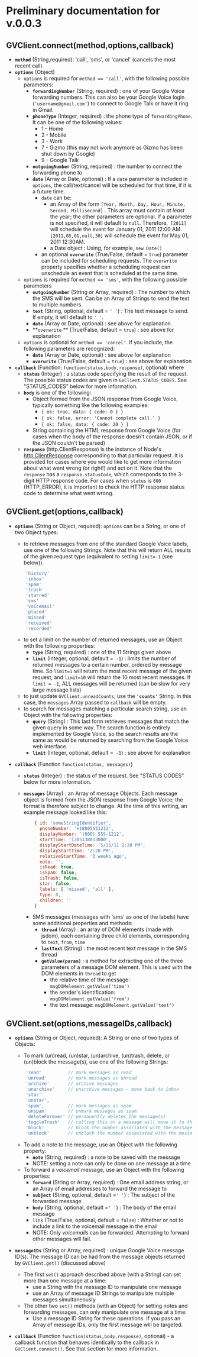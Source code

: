 # Preliminary documentation for v.0.0.3

## GVClient.connect(method,options,callback)
* **`method`** (String,required): 'call', 'sms', or 'cancel' (cancels the most recent call)
* **`options`** (Object)
	* `options` is required for `method == 'call'`, with the following possible parameters:
		* **`forwardingNumber`** (String, required) : one of your Google Voice forwarding numbers. This can also be your Google Voice login (`'username@gmail.com'`) to connect to Google Talk or have it ring in Gmail.
		* **`phoneType`** (Integer, required) : the phone type of `forwardingPhone`.  It can be one of the following values:
			* 1 - Home
			* 2 - Mobile
			* 3 - Work
			* 7 - Gizmo (this may not work anymore as Gizmo has been shut down by Google)
			* 9 - Google Talk
		* **`outgoingNumber`** (String, required) : the number to connect the forwarding phone to
		* **`date`** (Array or Date, optional) : If a `date` parameter is included in `options`, the call/text/cancel will be scheduled for that time, if it is a future time.
			* `date` can be: 
			 	* an Array of the form `[Year, Month, Day, Hour, Minute, Second, Millisecond]` . This array must contain *at least* the year; the other parameters are optional. If a parameter is not specified, it will default to `null`. Therefore,` [2011]` will schedule the event for January 01, 2011 12:00 AM. `[2011,05,01,null,30]` will schedule the event for May 01, 2011 12:30AM.
				* a Date object : Using, for example, `new Date()`
			* an optional **`overwrite`** (True/False, default = `true`) parameter can be included for scheduling requests. The `overwrite` property specifies whether a scheduling request can unschedule an event that is scheduled at the same time.
	* `options` is required for `method == 'sms'`, with the following possible parameters
		* **`outgoingNumber`** (String or Array, required) : The number to which the SMS will be sent. Can be an Array of Strings to send the text to multiple numbers.
		* **`text`** (String, optional, default = `' '`) : The text message to send. If empty, it will default to `' '`.
		* **`date`** (Array or Date, optional) : see above for explanation
		* **`overwrite` ** (True/False, default = `true`) : see above for explanation
	* `options` is optional for `method == 'cancel'`. If you include, the following parameters are recognized:
		* **`date`** (Array or Date, optional) : see above for explanation
		* **`overwrite`** (True/False, default = `true`) : see above for explanation
* **`callback`** (Function: `function(status,body,response)`, optional) where
	* **`status`** (Integer) : a status code specifying the result of the request. The possible status codes are given in `GVClient.STATUS_CODES`. See "STATUS_CODES" below for more information. 
	* **`body`** is one of the following:
		* Object formed from the JSON response from Google Voice, typically something like the following examples: 
			* `{ ok: true, data: { code: 0 } }`
			* `{ ok: false, error: 'Cannot complete call.' }`
			* `{ ok: false, data: { code: 20 } }`
		* String containing the HTML response from Google Voice (for cases when the body of the response doesn't contain JSON, or if the JSON couldn't be parsed)
	* **`response`** (http.ClientResponse) is the instance of Node's [http.ClientResponse](http://nodejs.org/docs/v0.4.7/api/http.html#http.ClientResponse) corresponding to that particular request. It is provided for cases where you would like to get more information about what went wrong (or right!) and act on it. 
	   Note that the `response` has a `response.statusCode`, which corresponds to the 3-digit HTTP response code. For cases when `status` is `600` (HTTP_ERROR), it is important to check the HTTP response status code to determine what went wrong.

## GVClient.get(options,callback)
* **`options`** (String or Object, required): `options` can be a String, or one of two Object types:
	* to retrieve messages from one of the standard Google Voice labels, use one of the following Strings. Note that this will return ALL results of the given request type (equivalent to setting `limit=-1` (see below)).
	
	```javascript
		'history'
		'inbox'
		'spam'
		'trash'
		'starred'
		'sms'
		'voicemail'
		'placed'
		'missed'
		'received'
		'recorded'
	```

	* to set a limit on the number of returned messages, use an Object with the following properties:
		* **`type`** (String, required) : one of the 11 Strings given above
		* **`limit`** (Integer, optional, default =` -1`) : limits the number of returned messages to a certain number, ordered by message time. So `limit=1` will return the most recent message of the given request, and `limit=10` will return the 10 most recent messages. If `limit = -1`, ALL messages will be returned (can be slow for very large message lists)
	* to just update `GVClient.unreadCounts`, use the **`'counts'`** String. In this case, the `messages` Array passed to `callback` will be empty.
	* to search for messages matching a particular search string, use an Object with the following properties:
		* **`query`** (String) : This last form retrieves messages that match the given query in some way. The search function is entirely implemented by Google Voice, so the search results are the same as would be returned by searching from the Google Voice web interface.
		* **`limit`** (Integer, optional, default =` -1`) : see above for explanation
* **`callback`** (Function `function(status, messages)`)
	* **`status`** (Integer) : the status of the request. See "STATUS CODES" below for more information.
	* **`messages`** (Array) : an Array of message Objects. Each message object is formed from the JSON response from Google Voice; the format is therefore subject to change. At the time of this writing, an example message looked like this:

		```javascript	
			{ id: 'someStringIdentifier',
			  phoneNumber: '+18005551212',
			  displayNumber: '(800) 555-1212',
			  startTime: '1305138033000',
			  displayStartDateTime: '5/11/11 2:20 PM',
			  displayStartTime: '2:20 PM',
			  relativeStartTime: '3 weeks ago',
			  note: '',
			  isRead: true,
			  isSpam: false,
			  isTrash: false,
			  star: false,
			  labels: [ 'missed', 'all' ],
			  type: 0,
			  children: '' 
			}
		```
			
		* SMS messages (messages with 'sms' as one of the labels) have some additional properties and methods:
			* **`thread`** (Array) : an array of DOM elements (made with jsdom), each containing three child elements, corresponding to `text`, `from`, `time`
			* **`lastText`** (String) : the most recent text message in the SMS thread
			* **`getValue(param)`** : a method for extracting one of the three parameters of a message DOM element. This is used with the DOM elements in `thread` to get 
				* the relative time of the message: `msgDOMelement.getValue('time')`
				* the sender's identification: 	`msgDOMelement.getValue('from')`
				* the text message: `msgDOMelement.getValue('text')`

## GVClient.set(options,messageIDs,callback)
* **`options`** (String or Object, required): A String or one of two types of Objects:
	* To mark (un)read, (un)star, (un)archive, (un)trash, delete, or (un)block the message(s), use one of the following Strings:
	
	```javascript
		'read' 			// mark messages as read
		'unread' 		// mark messages as unread
		'archive'		// archive messages
		'unarchive'		// unarchive messages - move back to inbox
		'star'
		'unstar',
		'spam', 		// mark messages as spam
		'unspam' 		// unmark messages as spam
		'deleteForever' // permanently deletes the message(s)
		'toggleTrash' 	// calling this on a message will move it to the inbox if it is in the trash OR will move it to the trash if it is somewhere else
		'block' 		// block the number associated with the message
		'unblock' 		// unblock the number associated with the message
	```
	
	* To add a note to the message, use an Object with the following property:
		* **`note`** (String, required) : a note to be saved with the message
		* NOTE: setting a note can only be done on one message at a time
	* To forward a *voicemail* message, use an Object with the following properties:
		* **`forward`** (String or Array, required) : One email address string, or an Array of email addresses to forward the message to
		* **`subject`** (String, optional, default =` ' ' `) : The subject of the forwarded message
		* **`body`** (String, optional, default =` ' ' `) : The body of the email message
		* `link` (True/False, optional, default = `false`) : Whether or not to include a link to the voicemail message in the email
		* NOTE: Only *voicemails* can be forwarded. Attempting to forward other messages will fail.
* **`messageIDs`** (String or Array, required) : unique Google Voice message ID(s). The message ID can be had from the message objects returned by `GVClient.get()` (discussed above)
	* The first `set()` approach described above (with a String) can set more than one message at a time:
		* use a String with the message ID to manipulate one message
		* use an Array of message ID Strings to manipulate multiple messages simultaneously
	* The other two `set()` methods (with an Object) for setting notes and forwarding messages, can only manipulate one message at a time:
		* Use a message ID String for these operations. If you pass an Array of message IDs, only the first message will be targeted.
* **`callback`** (Function `function(status,body,response)`, optional) - a callback function that behaves identically to the callback in `GVClient.connect()`. See that section for more information.

